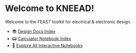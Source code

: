 # Welcome to KNEEAD!

Welcome to the FEAST toolkit for electrical & electronic design.

- 📚 [Design Docs Index](./pages_index.md)
- 📟 [Calculator Notebook Index](./calculators_index.md)
- 🚀 [Explore All Interactive Notebooks](./lite/index.html)
